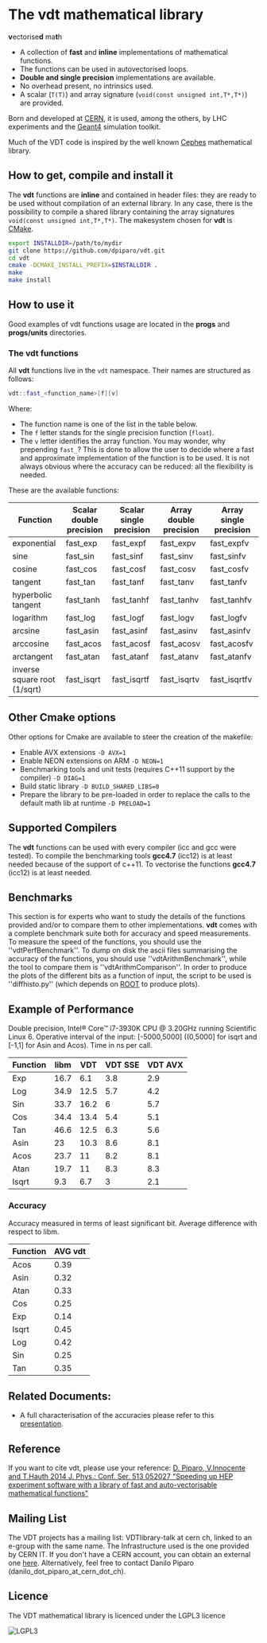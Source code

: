 # The **vdt** mathematical library
**v**ectorise**d** ma**t**h
* A collection of **fast** and **inline** implementations of mathematical functions.
* The functions can be used in autovectorised loops.
* **Double and single precision** implementations are available.
* No overhead present, no intrinsics used.
* A scalar (`T(T)`) and array signature (`void(const unsigned int,T*,T*)`) are provided.

Born and developed at [CERN](www.cern.ch), it is used, among the others, by LHC experiments and the [Geant4](http://geant4.cern.ch/) simulation toolkit.


Much of the VDT code is inspired by the well known [Cephes](http://www.netlib.org/cephes) mathematical library.

## How to get, compile and install it
The **vdt** functions are **inline** and contained in header files: they are ready to be used without compilation of an external library. In any case, there is the possibility to compile a shared library containing the array signatures `void(const unsigned int,T*,T*)`.
The makesystem chosen for **vdt** is  [CMake](http://www.cmake.org).
```bash
export INSTALLDIR=/path/to/mydir
git clone https://github.com/dpiparo/vdt.git
cd vdt
cmake -DCMAKE_INSTALL_PREFIX=$INSTALLDIR .
make
make install
```

## How to use it
Good examples of vdt functions usage are located in the **progs** and **progs/units** directories.

### The vdt functions
All **vdt** functions live in the `vdt` namespace. Their names are structured as follows:
```cpp
vdt::fast_<function_name>[f][v]
```
Where:
* The function name is one of the list in the table below.
* The `f` letter stands for the single precision function (`float`).
* The `v` letter identifies the array function.
You may wonder, why prepending `fast_`? This is done to allow the user to decide where a fast and approximate implementation of the function is to be used. It is not always obvious where the accuracy can be reduced: all the flexibility is needed.

These are the available functions:

| Function | Scalar double precision | Scalar single precision | Array double precision | Array single precision |
| -------- | ----------------------- | ----------------------- | ---------------------- | ---------------------- |
| exponential | fast_exp | fast_expf | fast_expv | fast_expfv |
| sine | fast_sin | fast_sinf | fast_sinv | fast_sinfv |
| cosine | fast_cos | fast_cosf | fast_cosv | fast_cosfv |
| tangent | fast_tan | fast_tanf | fast_tanv | fast_tanfv |
| hyperbolic tangent | fast_tanh | fast_tanhf | fast_tanhv | fast_tanhfv |
| logarithm | fast_log | fast_logf | fast_logv | fast_logfv |
| arcsine | fast_asin | fast_asinf | fast_asinv | fast_asinfv |
| arccosine | fast_acos | fast_acosf | fast_acosv | fast_acosfv |
| arctangent | fast_atan | fast_atanf | fast_atanv | fast_atanfv |
| inverse square root (1/sqrt) | fast_isqrt | fast_isqrtf | fast_isqrtv | fast_isqrtfv |


## Other Cmake options
Other options for Cmake are available to steer the creation of the makefile:
* Enable AVX extensions `-D AVX=1` 
* Enable NEON extensions on ARM `-D NEON=1`
* Benchmarking tools and unit tests (requires C++11 support by the compiler) `-D DIAG=1`
* Build static library `-D BUILD_SHARED_LIBS=0`
* Prepare the library to be pre-loaded in order to replace the calls to the default math lib at runtime `-D PRELOAD=1`

## Supported Compilers
The **vdt** functions can be used with every compiler (icc and gcc were tested).
To compile the benchmarking tools **gcc4.7** (icc12) is at least needed because of the support of c++11.
To vectorise the functions **gcc4.7** (icc12) is at least needed.

## Benchmarks
This section is for experts who want to study the details of the functions provided and/or to compare them to other implementations.
**vdt** comes with a complete benchmark suite both for accuracy and speed measurements.
To measure the speed of the functions, you should use the ''vdtPerfBenchmark''. To dump on disk the ascii files summarising the accuracy of the functions, you should use ''vdtArithmBenchmark'', while the tool to compare them is ''vdtArithmComparison''.
In order to produce the plots of the different bits as a function of input, the script to be used is ''diffhisto.py'' (which depends on [ROOT](http://root.cern.ch) to produce plots).

## Example of Performance

Double precision, Intel® Core™ i7-3930K CPU @ 3.20GHz running Scientific Linux 6. Operative interval of the input: [-5000,5000] ((0,5000] for isqrt and [-1,1] for Asin and Acos). Time in ns per call.

|Function| libm | VDT | VDT SSE | VDT AVX |
|--------| ---- | --- | ------- | ------- |
|Exp|16.7|6.1|3.8|2.9|
|Log|34.9|12.5|5.7|4.2|
|Sin|33.7|16.2|6|5.7|
|Cos|34.4|13.4|5.4|5.1|
|Tan|46.6|12.5|6.3|5.6|
|Asin|23|10.3|8.6|8.1|
|Acos|23.7|11|8.2|8.1|
|Atan|19.7|11|8.3|8.3|
|Isqrt| 9.3|6.7|3|2.1|

### Accuracy
Accuracy measured in terms of least significant bit. Average difference with respect to libm.

|Function|AVG vdt|
|--------| ------|
|Acos|0.39|
|Asin|0.32|
|Atan|0.33|
|Cos|0.25|
|Exp|0.14|
|Isqrt|0.45|
|Log|0.42|
|Sin|0.25|
|Tan|0.35|

## Related Documents:
   * A full characterisation of the accuracies please refer to this [presentation](http://indico.cern.ch/contributionDisplay.py?contribId=4&sessionId=9&confId=202688).

## Reference
If you want to cite vdt, please use your reference:
[D. Piparo, V.Innocente and T.Hauth 2014 J. Phys.: Conf. Ser. 513 052027 "Speeding up HEP experiment software with a library of fast and auto-vectorisable mathematical functions"](http://iopscience.iop.org/1742-6596/513/5/052027)

## Mailing List
The VDT projects has a mailing list: VDTlibrary-talk at cern ch, linked to an e-group with the same name.
The Infrastructure used is the one provided by CERN IT. If you don't have a CERN account, you can obtain an external one [here](https://simba3.web.cern.ch/simba3/SelfSubscription.aspx?groupName=your-e-group-name).
Alternatively, feel free to contact Danilo Piparo (danilo_dot_piparo_at_cern_dot_ch).

## Licence
The VDT mathematical library is licenced under the LGPL3 licence

![LGPL3](https://svnweb.cern.ch/trac/vdt/raw-attachment/ticket/2/LGPL-3-Logo-mini.png)
